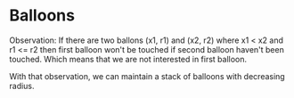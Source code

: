 # Balloons
Observation: If there are two ballons (x1, r1) and (x2, r2) where x1 < x2 and r1 <= r2 then first balloon won't be touched if second balloon haven't been touched. Which means that we are not interested in first balloon.

With that observation, we can maintain a stack of balloons with decreasing radius.
